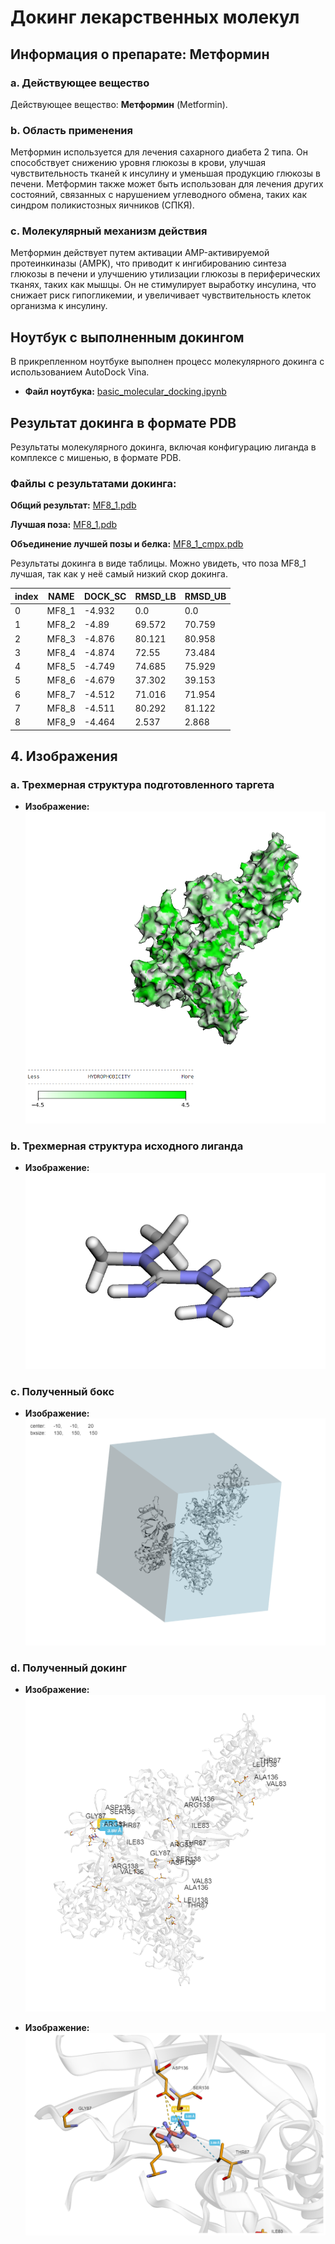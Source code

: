 # Докинг лекарственных молекул

## Информация о препарате: Метформин

### a. Действующее вещество

Действующее вещество: **Метформин** (Metformin).

### b. Область применения

Метформин используется для лечения сахарного диабета 2 типа. Он способствует снижению уровня глюкозы в крови, улучшая
чувствительность тканей к инсулину и уменьшая продукцию глюкозы в печени. Метформин также может быть использован для
лечения других состояний, связанных с нарушением углеводного обмена, таких как синдром поликистозных яичников (СПКЯ).

### c. Молекулярный механизм действия

Метформин действует путем активации AMP-активируемой протеинкиназы (AMPK), что приводит к ингибированию синтеза глюкозы
в печени и улучшению утилизации глюкозы в периферических тканях, таких как мышцы. Он не стимулирует выработку инсулина,
что снижает риск гипогликемии, и увеличивает чувствительность клеток организма к инсулину.

## Ноутбук с выполненным докингом

В прикрепленном ноутбуке выполнен процесс молекулярного докинга с использованием AutoDock Vina.

- **Файл ноутбука:** [basic_molecular_docking.ipynb](./basic_molecular_docking.ipynb)

## Результат докинга в формате PDB

Результаты молекулярного докинга, включая конфигурацию лиганда в комплексе с мишенью, в формате PDB.

### Файлы с результатами докинга: 

**Общий результат:** [MF8_1.pdb](./MF8_output.pdbqt)

**Лучшая поза:** [MF8_1.pdb](./MF8_1.pdb)

**Объединение лучшей позы и белка:** [MF8_1_cmpx.pdb](./MF8_1_cmpx.pdb)

Результаты докинга в виде таблицы. Можно увидеть, что поза MF8_1 лучшая, так как у неё самый низкий скор докинга.

| index | NAME   | DOCK\_SC | RMSD\_LB | RMSD\_UB |
|-------|--------|----------|----------|----------|
| 0     | MF8\_1 | -4\.932  | 0\.0     | 0\.0     |
| 1     | MF8\_2 | -4\.89   | 69\.572  | 70\.759  |
| 2     | MF8\_3 | -4\.876  | 80\.121  | 80\.958  |
| 3     | MF8\_4 | -4\.874  | 72\.55   | 73\.484  |
| 4     | MF8\_5 | -4\.749  | 74\.685  | 75\.929  |
| 5     | MF8\_6 | -4\.679  | 37\.302  | 39\.153  |
| 6     | MF8\_7 | -4\.512  | 71\.016  | 71\.954  |
| 7     | MF8\_8 | -4\.511  | 80\.292  | 81\.122  |
| 8     | MF8\_9 | -4\.464  | 2\.537   | 2\.868   |

## 4. Изображения

### a. Трехмерная структура подготовленного таргета

- **Изображение:** ![Target Structure](./target_3d_structure.png)

### b. Трехмерная структура исходного лиганда

- **Изображение:** ![Ligand Structure](./ligand_3d_structure.png)

### c. Полученный бокс

- **Изображение:** ![Grid Box](./docking_box.png)

### d. Полученный докинг

- **Изображение:** ![Docking Result](./docking_result.png)

- **Изображение:** ![Docking Result](./docking_result2.png)
